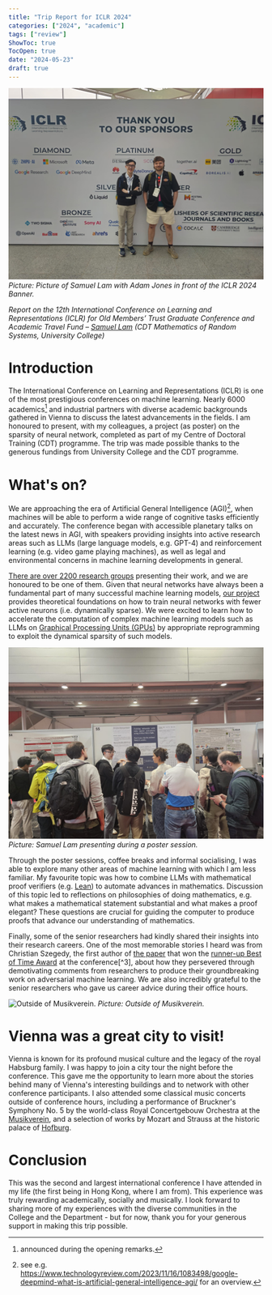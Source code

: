 ```yaml
---
title: "Trip Report for ICLR 2024"
categories: ["2024", "academic"]
tags: ["review"]
ShowToc: true
TocOpen: true
date: "2024-05-23"
draft: true
---
```


![Picture of Samuel Lam with Adam Jones in front of the ICLR 2024 Banner.](images/banner.jpg)
*Picture: Picture of Samuel Lam with Adam Jones in front of the ICLR 2024 Banner.*

*Report on the 12th International Conference on Learning and Representations (ICLR) for Old Members’ Trust Graduate Conference and Academic Travel Fund – [Samuel Lam](https://www.univ.ox.ac.uk/news/profile-samuel-chun-hei-lam/) (CDT Mathematics of Random Systems, University College)*

# Introduction 

The International Conference on Learning and Representations (ICLR) is one of the most prestigious conferences on machine learning. Nearly 6000 academics[^1] and industrial partners with diverse academic backgrounds gathered in Vienna to discuss the latest advancements in the fields. I am honoured to present, with my colleagues, a project (as poster) on the sparsity of neural network, completed as part of my Centre of Doctoral Training (CDT) programme. The trip was made possible thanks to the generous fundings from University College and the CDT programme. 

# What's on? 

We are approaching the era of Artificial General Intelligence (AGI)[^2], when machines will be able to perform a wide range of cognitive tasks efficiently and accurately. The conference began with accessible planetary talks on the latest news in AGI, with speakers providing insights into active research areas such as LLMs (large language models, e.g. GPT-4) and reinforcement learning (e.g. video game playing machines), as well as legal and environmental concerns in machine learning developments in general.   

[There are over 2200 research groups](https://github.com/lixin4ever/Conference-Acceptance-Rate) presenting their work, and we are honoured to be one of them. Given that neural networks have always been a fundamental part of many successful machine learning models, [our project](https://arxiv.org/abs/2402.16184) provides theoretical foundations on how to train neural networks with fewer active neurons (i.e. dynamically sparse). We were excited to learn how to accelerate the computation of complex machine learning models such as LLMs on [Graphical Processing Units (GPUs)](https://en.wikipedia.org/wiki/Graphics_processing_unit) by appropriate reprogramming to exploit the dynamical sparsity of such models.

![Samuel Lam presenting during a poster session.](images/presentation.jpg)
*Picture: Samuel Lam presenting during a poster session.*

Through the poster sessions, coffee breaks and informal socialising, I was able to explore many other areas of machine learning with which I am less familiar. My favourite topic was how to combine LLMs with mathematical proof verifiers (e.g. [Lean](https://en.wikipedia.org/wiki/Lean_(proof_assistant))) to automate advances in mathematics. Discussion of this topic led to reflections on philosophies of doing mathematics, e.g. what makes a mathematical statement substantial and what makes a proof elegant? These questions are crucial for guiding the computer to produce proofs that advance our understanding of mathematics. 

Finally, some of the senior researchers had kindly shared their insights into their research careers. One of the most memorable stories I heard was from Christian Szegedy, the first author of [the paper](https://arxiv.org/abs/1312.6199) that won the [runner-up Best of Time Award](https://blog.iclr.cc/2024/05/07/iclr-2024-test-of-time-award/) at the conference[^3], about how they persevered through demotivating comments from researchers to produce their groundbreaking work on adversarial machine learning. We are also incredibly grateful to the senior researchers who gave us career advice during their office hours. 

![Outside of Musikverein.](images/music_association.png)
*Picture: Outside of Musikverein.*

# Vienna was a great city to visit!

Vienna is known for its profound musical culture and the legacy of the royal Habsburg family. I was happy to join a city tour the night before the conference. This gave me the opportunity to learn more about the stories behind many of Vienna's interesting buildings and to network with other conference participants. I also attended some classical music concerts outside of conference hours, including a performance of Bruckner's Symphony No. 5 by the world-class Royal Concertgebouw Orchestra at the [Musikverein](https://en.wikipedia.org/wiki/Musikverein), and a selection of works by Mozart and Strauss at the historic palace of [Hofburg](https://en.wikipedia.org/wiki/Hofburg).

# Conclusion 

This was the second and largest international conference I have attended in my life (the first being in Hong Kong, where I am from). This experience was truly rewarding academically, socially and musically. I look forward to sharing more of my experiences with the diverse communities in the College and the Department - but for now, thank you for your generous support in making this trip possible.

[^1]: announced during the opening remarks.

[^2]: see e.g. https://www.technologyreview.com/2023/11/16/1083498/google-deepmind-what-is-artificial-general-intelligence-agi/ for an overview.